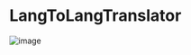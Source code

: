 
# LangToLangTranslator
![image](https://github.com/MANIKANTA-POTNURU/LangToLangTranslator/assets/110116617/bd077765-402e-41f5-b1de-6ae0262e6266)
